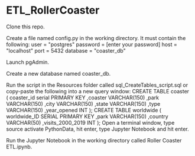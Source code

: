 # ETL_RollerCoaster

Clone this repo.


Create a file named config.py in the working directory. It must contain the following:
user = "postgres"
password = [enter your password]
host = "localhost"
port = 5432
database = "coaster_db"


Launch pgAdmin.


Create a new database named coaster_db.


Run the script in the Resources folder called sql_CreateTables_script.sql or copy-paste the following into a new query window:
CREATE TABLE coaster (
coaster_id serial PRIMARY KEY
,coaster VARCHAR(150) 
,park VARCHAR(150)
,city VARCHAR(150)
,state VARCHAR(150)
,type VARCHAR(150)
,year_opened INT
);
CREATE TABLE worldwide (
worldwide_ID SERIAL PRIMARY KEY
,park VARCHAR(150)
,country VARCHAR(50)
,visits_2000_2019 INT
);
Open a terminal window, type source activate PythonData, hit enter, type Jupyter Notebook and hit enter.


Run the Jupyter Notebook in the working directory called Roller Coaster ETL.ipynb.

